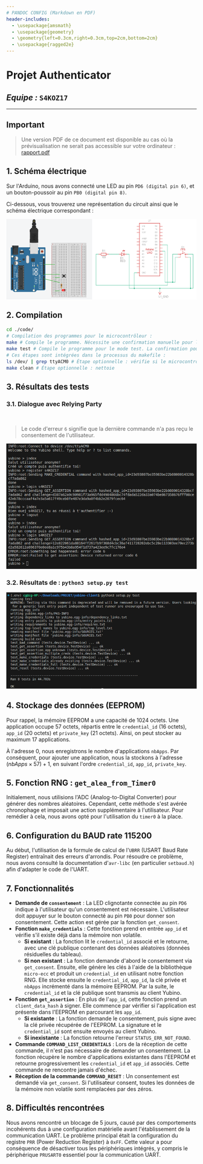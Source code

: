 ```yaml
---
# PANDOC CONFIG (Markdown en PDF)
header-includes:
  - \usepackage{amsmath}
  - \usepackage{geometry}
  - \geometry{left=0.3cm,right=0.3cm,top=2cm,bottom=2cm} 
  - \usepackage{ragged2e}
---
```


# Projet Authenticator

## *Equipe :* `S4KOZ17`

---

## Important
> Une version PDF de ce document est disponible au cas où la prévisualisation ne serait pas accessible sur votre ordinateur : [rapport.pdf](doc/rapport.pdf)

## 1. Schéma électrique
Sur l'Arduino, nous avons connecté une LED au pin `PD6 (digital pin 6)`, et un bouton-poussoir au pin `PB0 (digital pin 8)`.

Ci-dessous, vous trouverez une représentation du circuit ainsi que le schéma électrique correspondant :

<!-- Pour Pandoc : -->
<!-- ![circuit](doc/circuit.png){width="45%"} ![schema](doc/schema.png){width="55%"} -->

<div style="display: flex; justify-content: space-between;">
    <img src="doc/circuit.png" style="width: 45%;"/>
    <img src="doc/schema.png" style="width: 55%;"/>
</div>

## 2. Compilation
```bash
cd ./code/
# Compilation des programmes pour le microcontrôleur :
make # Compile le programme. Nécessite une confirmation manuelle pour l'authentification.
make test # Compile le programme pour le mode test. La confirmation pour l'authentification est automatique.
# Ces étapes sont intégrées dans le processus du makefile :
ls /dev/ | grep ttyACM0 # Étape optionnelle : vérifie si le microcontrôleur est correctement connecté et reconnu.
make clean # Étape optionnelle : nettoie
```

<!-- \newpage -->

## 3. Résultats des tests
### 3.1. Dialogue avec Relying Party
$\,$
> Le code d'erreur `6` signifie que la dernière commande n'a pas reçu le consentement de l'utilisateur.

![Dialogue avec Relying Party](doc/dialogueRelyingParty.png)
<!-- {width="60%"} -->

### 3.2. Résultats de : `python3 setup.py test`
![Tests fournis](doc/setupTest.png)
<!-- {width="70%"} -->

<!-- \newpage -->

## 4. Stockage des données (EEPROM)
Pour rappel, la mémoire EEPROM a une capacité de 1024 octets. Une application occupe 57 octets, répartis entre le `credential_id` (16 octets), `app_id` (20 octets) et `private_key` (21 octets). Ainsi, on peut stocker au maximum 17 applications.

À l'adresse 0, nous enregistrons le nombre d'applications `nbApps`. Par conséquent, pour ajouter une application, nous la stockons à l'adresse $(nbApps \times 57) + 1$, en suivant l'ordre `credential_id`, `app_id`, `private_key`.

## 5. Fonction RNG : `get_alea_from_Timer0`
Initialement, nous utilisions l'ADC (Analog-to-Digital Converter) pour générer des nombres aléatoires. Cependant, cette méthode s'est avérée chronophage et imposait une action supplémentaire à l'utilisateur. Pour remédier à cela, nous avons opté pour l'utilisation du `timer0` à la place.

## 6. Configuration du BAUD rate 115200
Au début, l'utilisation de la formule de calcul de l'`UBRR` (USART Baud Rate Register) entraînait des erreurs d'arrondis. Pour résoudre ce problème, nous avons consulté la documentation d'`avr-libc` (en particulier `setbaud.h`) afin d'adapter le code de l'UART.

## 7. Fonctionnalités
+ **Demande de `consentement`** : La LED clignotante connectée au pin `PD6` indique à l'utilisateur qu'un consentement est nécessaire. L'utilisateur doit appuyer sur le bouton connecté au pin `PB0` pour donner son consentement. Cette action est gérée par la fonction `get_consent`.
+ **Fonction `make_credentials`** : Cette fonction prend en entrée `app_id` et vérifie s'il existe déjà dans la mémoire non volatile.
  - **Si existant** : La fonction lit le `credential_id` associé et le retourne, avec une clé publique contenant des données aléatoires (données résiduelles du tableau).
  - **Si non existant** : La fonction demande d'abord le consentement via `get_consent`. Ensuite, elle génère les clés à l'aide de la bibliothèque `micro-ecc` et produit un `credential_id` en utilisant notre fonction RNG. Elle stocke ensuite le `credential_id`, `app_id`, la clé privée et `nbApps` incrémenté dans la mémoire EEPROM. Par la suite, le `credential_id` et la clé publique sont transmis au client Yubino.
+ **Fonction `get_assertion`** : En plus de l'`app_id`, cette fonction prend un `client_data_hash` à signer. Elle commence par vérifier si l'application est présente dans l'EEPROM en parcourant les `app_id`.
  - **Si existante** : La fonction demande le consentement, puis signe avec la clé privée récupérée de l'EEPROM. La signature et le `credential_id` sont ensuite envoyés au client Yubino.
  - **Si inexistante** : La fonction retourne l'erreur `STATUS_ERR_NOT_FOUND`.
+ **Commande `COMMAND_LIST_CREDENTIALS`** : Lors de la réception de cette commande, il n'est pas nécessaire de demander un consentement. La fonction récupère le nombre d'applications existantes dans l'EEPROM et retourne progressivement les `credential_id` et `app_id` associés. Cette commande ne rencontre jamais d'échec.
+ **Réception de la commande `COMMAND_RESET`** : Un consentement est demandé via `get_consent`. Si l'utilisateur consent, toutes les données de la mémoire non volatile sont remplacées par des zéros.


## 8. Difficultés rencontrées
Nous avons rencontré un blocage de 5 jours, causé par des comportements incohérents dus à une configuration matérielle avant l'établissement de la communication UART. Le problème principal était la configuration du registre `PRR` (Power Reduction Register) à `0xFF`. Cette valeur a pour conséquence de désactiver tous les périphériques intégrés, y compris le périphérique `PRUSART0` essentiel pour la communication UART.